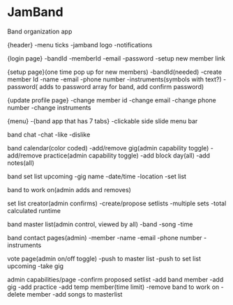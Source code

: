 # JamBand
Band organization app


{header}
	-menu ticks
	-jamband logo
	-notifications


{login page}
	-bandId
	-memberId
	-email
	-password
	-setup new member link

{setup page}(one time pop up for new members)
	-bandId(needed)
	-create member Id
	-name
	-email
	-phone number
	-instruments(symbols with text?)
	-password( adds to password array for band, add confirm password)
	
{update profile page}
	-change member id
	-change email
	-change phone number
	-change instruments	

{menu}
	-{band app that has 7 tabs}
	-clickable side slide menu bar

band chat
	-chat
	-like
	-dislike

band calendar(color coded)
	-add/remove gig(admin capability toggle)
	-add/remove practice(admin capability toggle)
	-add block day(all)
	-add notes(all)
	
band set list upcoming
	-gig name
	-date/time
	-location
	-set list

band to work on(admin adds and removes)

set list creator(admin confirms)
	-create/propose setlists
	-multiple sets
	-total calculated runtime

band master list(admin control, viewed by all)
	-band
	-song
	-time

band contact pages(admin)
	-member	
	-name
	-email
	-phone number
	-instruments

vote page(admin on/off toggle)
	-push to master list
	-push to set list upcoming
	-take gig

admin capabilities/page
	-confirm proposed setlist
	-add band member
	-add gig
	-add practice
	-add temp member(time limit)
	-remove band to work on
	-delete member
	-add songs to masterlist